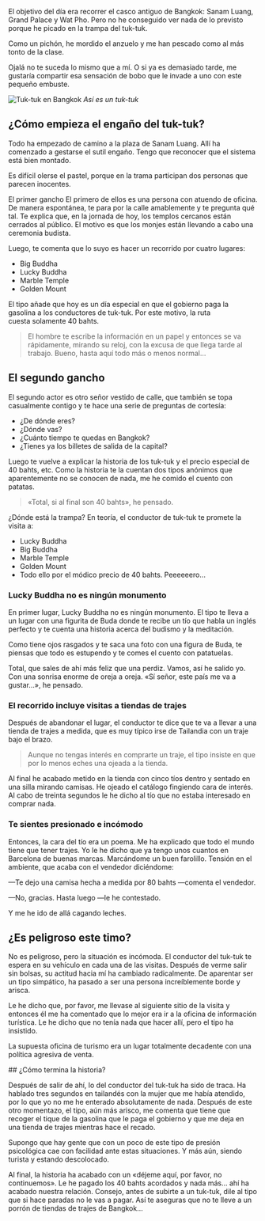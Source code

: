 El objetivo del día era recorrer el casco antiguo de Bangkok: Sanam Luang, Grand Palace y Wat Pho. Pero no he conseguido ver nada de lo previsto porque he picado en la trampa del tuk-tuk.

Como un pichón, he mordido el anzuelo y me han pescado como al más tonto de la clase.

Ojalá no te suceda lo mismo que a mí. O si ya es demasiado tarde, me gustaría compartir esa sensación de bobo que le invade a uno con este pequeño embuste.

![Tuk-tuk en Bangkok](https://lh3.googleusercontent.com/cGEXLG7HXcDfrAPPzsimCwUjylqQKUpx8WagSJ7bwGShPaMryGU5Q7n_qTR_SMzvmbTu2uBf8HwWNOz9wH60hwaYWruqEtXBl2Bx4PuiuXLC7-yp-p8fcWe6NFv6kAy928psP5VpuQQ14Ma5RQ29no1I-IKKM1xeTeXLK4e6hPqFJtrS1XwPaMDdSaq9nNKxi0HjO9JcbQZci0vBUEzTvTK9I-82WkMPe6YHPMnvNctw2RgYQtNYLvBJMC2QMNpdsfW_bqj3-1JaolBMkXamlA3VsA28WMmCJGhScX0C2XsxM-0rKXvPuRRj1ZRE3pRJPdLbFZmv4Wf9Ot8fb5_uegLcvDSVEnMC6gPei0GYUGVB7Qm_J8lPtls9wE7Ds9tOVX529gJnbGHgnS_Zg7T0nyBQJIAwION9p4xXarJHygopqvpbkjVisxAgk2VGa_cKE8JJ36Fu4t95QKlc7Agg4-os0H7p7_EJAcQjdqCcGtVa6UQopYu0Qv14ZvD9IOyAaJ-s32XNxAiYuhLUNvB7DslqyLi11HqgSF8T13kGBiqjqXnjRln2TbUMFpGixyytgJ195oyJualx4dZXbIUnD7ZjBjS6XMpRq3rqA_3VhS_0qtmd8NyGqPl25LGRBQ0uDV1ZzAtHOAR37rSNK0KHFqcRLuMXpHJeMiyfxQA9KfucX1w=w364-h477-no)
*Así es un tuk-tuk*

## ¿Cómo empieza el engaño del tuk-tuk?

Todo ha empezado de camino a la plaza de Sanam Luang. Allí ha comenzado a gestarse el sutil engaño. Tengo que reconocer que el sistema está bien montado.

Es difícil olerse el pastel, porque en la trama participan dos personas que parecen inocentes.

El primer gancho
El primero de ellos es una persona con atuendo de oficina. De manera espontánea, te para por la calle amablemente y te pregunta qué tal. Te explica que, en la jornada de hoy, los templos cercanos están cerrados al público. El motivo es que los monjes están llevando a cabo una ceremonia budista.

Luego, te comenta que lo suyo es hacer un recorrido por cuatro lugares:

- Big Buddha
- Lucky Buddha
- Marble Temple
- Golden Mount

El tipo añade que hoy es un día especial en que el gobierno paga la gasolina a los conductores de tuk-tuk. Por este motivo, la ruta cuesta solamente 40 bahts.

> El hombre te escribe la información en un papel y entonces se va rápidamente, mirando su reloj, con la excusa de que llega tarde al trabajo. Bueno, hasta aquí todo más o menos normal...

## El segundo gancho

El segundo actor es otro señor vestido de calle, que también se topa casualmente contigo y te hace una serie de preguntas de cortesía:

- ¿De dónde eres?
- ¿Dónde vas?
- ¿Cuánto tiempo te quedas en Bangkok?
- ¿Tienes ya los billetes de salida de la capital?

Luego te vuelve a explicar la historia de los tuk-tuk y el precio especial de 40 bahts, etc. Como la historia te la cuentan dos tipos anónimos que aparentemente no se conocen de nada, me he comido el cuento con patatas.

> «Total, si al final son 40 bahts», he pensado.

¿Dónde está la trampa?
En teoría, el conductor de tuk-tuk te promete la visita a:

- Lucky Buddha
- Big Buddha
- Marble Temple
- Golden Mount
- Todo ello por el módico precio de 40 bahts. Peeeeeero...

### Lucky Buddha no es ningún monumento

En primer lugar, Lucky Buddha no es ningún monumento. El tipo te lleva a un lugar con una figurita de Buda donde te recibe un tío que habla un inglés perfecto y te cuenta una historia acerca del budismo y la meditación.

Como tiene ojos rasgados y te saca una foto con una figura de Buda, te piensas que todo es estupendo y te comes el cuento con patatuelas.

Total, que sales de ahí más feliz que una perdiz. Vamos, así he salido yo. Con una sonrisa enorme de oreja a oreja. «Sí señor, este país me va a gustar...», he pensado.

### El recorrido incluye visitas a tiendas de trajes

Después de abandonar el lugar, el conductor te dice que te va a llevar a una tienda de trajes a medida, que es muy típico irse de Tailandia con un traje bajo el brazo.

> Aunque no tengas interés en comprarte un traje, el tipo insiste en que por lo menos eches una ojeada a la tienda.

Al final he acabado metido en la tienda con cinco tíos dentro y sentado en una silla mirando camisas. He ojeado el catálogo fingiendo cara de interés. Al cabo de treinta segundos le he dicho al tío que no estaba interesado en comprar nada.

### Te sientes presionado e incómodo

Entonces, la cara del tío era un poema. Me ha explicado que todo el mundo tiene que tener trajes. Yo le he dicho que ya tengo unos cuantos en Barcelona de buenas marcas. Marcándome un buen farolillo. Tensión en el ambiente, que acaba con el vendedor diciéndome:

—Te dejo una camisa hecha a medida por 80 bahts —comenta el vendedor.

—No, gracias. Hasta luego —le he contestado.

Y me he ido de allá cagando leches.

## ¿Es peligroso este timo?

No es peligroso, pero la situación es incómoda. El conductor del tuk-tuk te espera en su vehículo en cada una de las visitas. Después de verme salir sin bolsas, su actitud hacia mí ha cambiado radicalmente. De aparentar ser un tipo simpático, ha pasado a ser una persona increíblemente borde y arisca.

Le he dicho que, por favor, me llevase al siguiente sitio de la visita y entonces él me ha comentado que lo mejor era ir a la oficina de información turística. Le he dicho que no tenía nada que hacer allí, pero el tipo ha insistido.

La supuesta oficina de turismo era un lugar totalmente decadente con una política agresiva de venta.

## ¿Cómo termina la historia?

Después de salir de ahí, lo del conductor del tuk-tuk ha sido de traca. Ha hablado tres segundos en tailandés con la mujer que me había atendido, por lo que yo no me he enterado absolutamente de nada. Después de este otro momentazo, el tipo, aún más arisco, me comenta que tiene que recoger el tique de la gasolina que le paga el gobierno y que me deja en una tienda de trajes mientras hace el recado.

Supongo que hay gente que con un poco de este tipo de presión psicológica cae con facilidad ante estas situaciones. Y más aún, siendo turista y estando descolocado.

Al final, la historia ha acabado con un «déjeme aquí, por favor, no continuemos». Le he pagado los 40 bahts acordados y nada más... ahí ha acabado nuestra relación. Consejo, antes de subirte a un tuk-tuk, dile al tipo que si hace paradas no le vas a pagar. Así te aseguras que no te lleve a un porrón de tiendas de trajes de Bangkok...